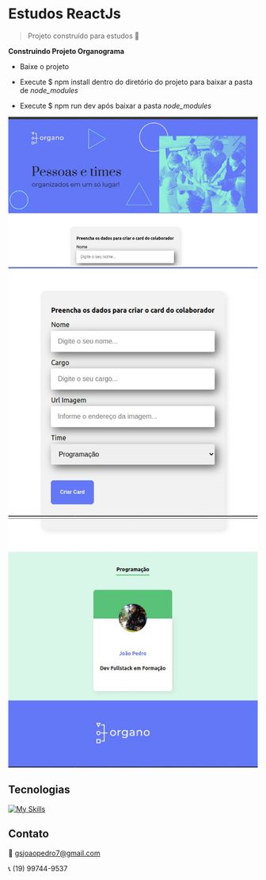 # Estudos ReactJs

> Projeto construído para estudos 🚀

**Construindo Projeto Organograma**


- Baixe o projeto

- Execute $ npm install dentro do diretório do projeto para baixar a pasta de *node_modules*

- Execute $ npm run dev após baixar a pasta *node_modules*


![preview](./.github/img1.png)
![preview](./.github/img2.png)
![preview](./.github/img3.png)


## Tecnologias

[![My Skills](https://skills.thijs.gg/icons?i=react,css,github)](https://skills.thijs.gg)


## Contato

:email: gsjoaopedro7@gmail.com

:telephone_receiver: (19) 99744-9537
